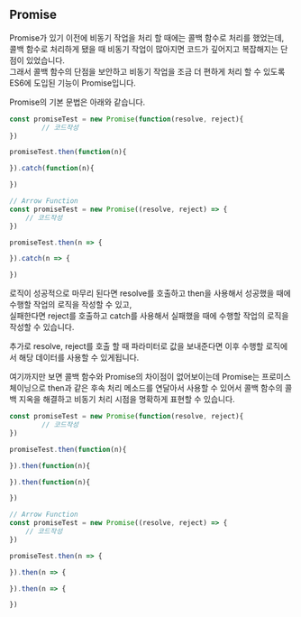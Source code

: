 ## Promise

Promise가 있기 이전에 비동기 작업을 처리 할 때에는 콜백 함수로 처리를 했었는데, 콜백 함수로 처리하게 됐을 때 비동기 작업이 많아지면 코드가 깊어지고 복잡해지는 단점이 있었습니다.  
그래서 콜백 함수의 단점을 보안하고 비동기 작업을 조금 더 편하게 처리 할 수 있도록 ES6에 도입된 기능이 Promise입니다.  
  
Promise의 기본 문법은 아래와 같습니다.

```jsx
const promiseTest = new Promise(function(resolve, reject){
        // 코드작성
})

promiseTest.then(function(n){

}).catch(function(n){

})

// Arrow Function
const promiseTest = new Promise((resolve, reject) => {
    // 코드작성
})

promiseTest.then(n => {

}).catch(n => {

})
```

로직이 성공적으로 마무리 된다면 resolve를 호출하고 then을 사용해서 성공했을 때에 수행할 작업의 로직을 작성할 수 있고,  
실패한다면 reject를 호출하고 catch를 사용해서 실패했을 때에 수행할 작업의 로직을 작성할 수 있습니다.  
  
추가로 resolve, reject를 호출 할 때 파라미터로 값을 보내준다면 이후 수행할 로직에서 해당 데이터를 사용할 수 있게됩니다.  
  


여기까지만 보면 콜백 함수와 Promise의 차이점이 없어보이는데 Promise는 프로미스 체이닝으로 then과 같은 후속 처리 메소드를 연달아서 사용할 수 있어서 콜백 함수의 콜백 지옥을 해결하고 비동기 처리 시점을 명확하게 표현할 수 있습니다.

```jsx
const promiseTest = new Promise(function(resolve, reject){
        // 코드작성
})

promiseTest.then(function(n){

}).then(function(n){

}).then(function(n){

})

// Arrow Function
const promiseTest = new Promise((resolve, reject) => {
    // 코드작성
})

promiseTest.then(n => {

}).then(n => {

}).then(n => {

})
```

